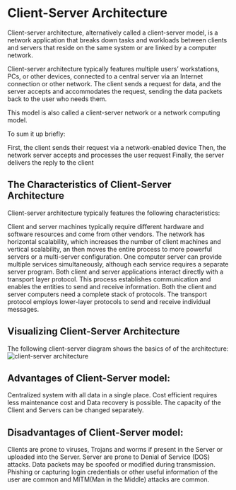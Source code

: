 # Client-Server Architecture
Client-server architecture, alternatively called a client-server model, is a network application that breaks down tasks and workloads between clients and servers that reside on the same system or are linked by a computer network.

Client-server architecture typically features multiple users’ workstations, PCs, or other devices, connected to a central server via an Internet connection or other network. The client sends a request for data, and the server accepts and accommodates the request, sending the data packets back to the user who needs them.

This model is also called a client-server network or a network computing model.

To sum it up briefly:

First, the client sends their request via a network-enabled device
Then, the network server accepts and processes the user request
Finally, the server delivers the reply to the client

## The Characteristics of Client-Server Architecture
Client-server architecture typically features the following characteristics:

Client and server machines typically require different hardware and software resources and come from other vendors.
The network has horizontal scalability, which increases the number of client machines and vertical scalability, an then moves the entire process to more powerful servers or a multi-server configuration.
One computer server can provide multiple services simultaneously, although each service requires a separate server program.
Both client and server applications interact directly with a transport layer protocol. This process establishes communication and enables the entities to send and receive information.
Both the client and server computers need a complete stack of protocols. The transport protocol employs lower-layer protocols to send and receive individual messages.

## Visualizing Client-Server Architecture
The following client-server diagram shows the basics of of the architecture:
![client-server architecture](https://www.simplilearn.com/ice9/free_resources_article_thumb/Client_Server_Architecture_1.png)

## Advantages of Client-Server model:
Centralized system with all data in a single place.
Cost efficient requires less maintenance cost and Data recovery is possible.
The capacity of the Client and Servers can be changed separately.

## Disadvantages of Client-Server model:
Clients are prone to viruses, Trojans and worms if present in the Server or uploaded into the Server.
Server are prone to Denial of Service (DOS) attacks.
Data packets may be spoofed or modified during transmission.
Phishing or capturing login credentials or other useful information of the user are common and MITM(Man in the Middle) attacks are common.


